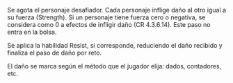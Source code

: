 Se agota el personaje desafiador. Cada personaje inflige daño al otro igual a su fuerza (Strength). Si un personaje tiene fuerza cero o negativa, se considera como 0 a efectos de infligir daño (CR 4.3.6.14). Este paso no entra en la bolsa.

Se aplica la habilidad Resist, si corresponde, reduciendo el daño recibido y finaliza el paso de daño por reto.

El daño se marca según el método que el jugador elija: dados, contadores, etc.